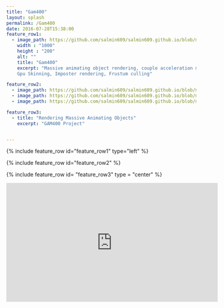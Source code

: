 ```yaml
---
title: "Gam400"
layout: splash
permalink: /Gam400
date: 2016-07-28T15:38:00
feature_row1:
  - image_path: https://github.com/salmin609/salmin609.github.io/blob/master/images/Gam400_DisplayImg.png?raw=true
    width : "1000"
    height : "200"
    alt: ""
    title: "Gam400"
    excerpt: "Massive animating object rendering, couple acceleration methods used in this project.
    Gpu Skinning, Imposter rendering, Frustum culling"

feature_row2:
  - image_path: https://github.com/salmin609/salmin609.github.io/blob/master/images/400_1.png?raw=true
  - image_path: https://github.com/salmin609/salmin609.github.io/blob/master/images/400_2.png?raw=true
  - image_path: https://github.com/salmin609/salmin609.github.io/blob/master/images/400_3.png?raw=true

feature_row3:
  - title: "Rendering Massive Animating Objects"
    excerpt: "GAM400 Project"


---
```


{% include feature_row id="feature_row1" type="left" %}

{% include feature_row id="feature_row2" %}

{% include feature_row id= "feature_row3" type = "center" %}


<iframe width="560" height="315" src="https://www.youtube.com/embed/RHyr3aFTEsk" title="YouTube video player" frameborder="0" allow="accelerometer; autoplay; clipboard-write; encrypted-media; gyroscope; picture-in-picture" allowfullscreen></iframe>
